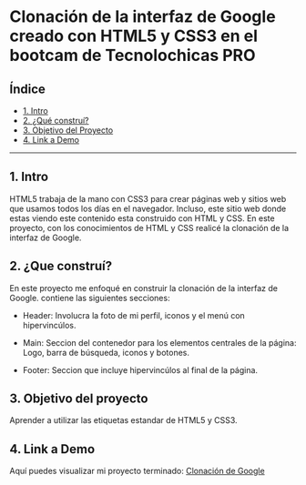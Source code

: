 # Clonación de la interfaz de Google creado con HTML5 y CSS3 en el bootcam de Tecnolochicas PRO

## **Índice**

* [1. Intro](https://github.com/dianacarreon/clonacion_google/blob/main/README.md#1-intro)
* [2. ¿Qué construí?](https://github.com/dianacarreon/clonacion_google/blob/main/README.md#2-que-constru%C3%AD)
* [3. Objetivo del Proyecto](https://github.com/dianacarreon/clonacion_google/blob/main/README.md#3-objetivo-del-proyecto)
* [4. Link a Demo](https://github.com/dianacarreon/clonacion_google/blob/main/README.md#4-link-a-demo)

****
## 1. Intro
HTML5 trabaja de la mano con CSS3 para crear páginas web y sitios web que usamos todos los días en el navegador. Incluso, este sitio web donde estas viendo este contenido esta construido con HTML y CSS. En este proyecto, con los conocimientos de HTML y CSS realicé la clonación de la interfaz de Google. 

## 2. ¿Que construí?
En este proyecto me enfoqué en construir la clonación de la interfaz de Google.
contiene las siguientes secciones:

* Header: Involucra la foto de mi perfil, iconos y el menú con hipervincúlos. 

* Main: Seccion del contenedor para los elementos centrales de la página: Logo, barra de búsqueda, iconos y botones. 

* Footer: Seccion que incluye hipervincúlos al final de la página. 

## 3. Objetivo del proyecto
Aprender a utilizar las etiquetas estandar de HTML5 y CSS3.

## 4. Link a Demo
Aquí puedes visualizar mi proyecto terminado: [Clonación de Google](#)
